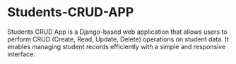 # Students-CRUD-APP
Students CRUD App is a Django-based web application that allows users to perform CRUD (Create, Read, Update, Delete) operations on student data. It enables managing student records efficiently with a simple and responsive interface.
